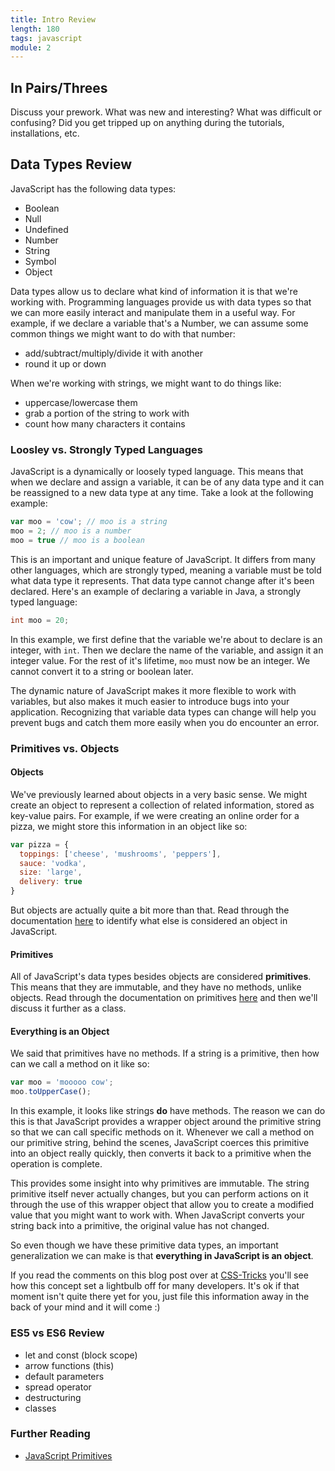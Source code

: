 ```yaml
---
title: Intro Review
length: 180
tags: javascript
module: 2
---
```



## In Pairs/Threes 

Discuss your prework. What was new and interesting? What was difficult or confusing? Did you get tripped up on anything during the tutorials, installations, etc.


## Data Types Review

JavaScript has the following data types:

* Boolean
* Null
* Undefined
* Number
* String
* Symbol 
* Object

Data types allow us to declare what kind of information it is that we're working with. Programming languages provide us with data types so that we can more easily interact and manipulate them in a useful way. For example, if we declare a variable that's a Number, we can assume some common things we might want to do with that number:

* add/subtract/multiply/divide it with another
* round it up or down

When we're working with strings, we might want to do things like:

* uppercase/lowercase them
* grab a portion of the string to work with
* count how many characters it contains


### Loosley vs. Strongly Typed Languages

JavaScript is a dynamically or loosely typed language. This means that when we declare and assign a variable, it can be of any data type and it can be reassigned to a new data type at any time. Take a look at the following example:

```js
var moo = 'cow'; // moo is a string
moo = 2; // moo is a number
moo = true // moo is a boolean
```

This is an important and unique feature of JavaScript. It differs from many other languages, which are strongly typed, meaning a variable must be told what data type it represents. That data type cannot change after it's been declared. Here's an example of declaring a variable in Java, a strongly typed language:

```java
int moo = 20;
```

In this example, we first define that the variable we're about to declare is an integer, with `int`. Then we declare the name of the variable, and assign it an integer value. For the rest of it's lifetime, `moo` must now be an integer. We cannot convert it to a string or boolean later.

The dynamic nature of JavaScript makes it more flexible to work with variables, but also makes it much easier to introduce bugs into your application. Recognizing that variable data types can change will help you prevent bugs and catch them more easily when you do encounter an error.


### Primitives vs. Objects


#### Objects

We've previously learned about objects in a very basic sense. We might create an object to represent a collection of related information, stored as key-value pairs. For example, if we were creating an online order for a pizza, we might store this information in an object like so:

```js
var pizza = {
  toppings: ['cheese', 'mushrooms', 'peppers'],
  sauce: 'vodka',
  size: 'large',
  delivery: true
} 
```

But objects are actually quite a bit more than that. Read through the documentation [here](https://developer.mozilla.org/en-US/docs/Web/JavaScript/Data_structures#Objects) to identify what else is considered an object in JavaScript.


#### Primitives

All of JavaScript's data types besides objects are considered **primitives**. This means that they are immutable, and they have no methods, unlike objects. Read through the documentation on primitives [here](https://developer.mozilla.org/en-US/docs/Glossary/Primitive) and then we'll discuss it further as a class.


#### Everything is an Object

We said that primitives have no methods. If a string is a primitive, then how can we call a method on it like so:

```js
var moo = 'mooooo cow';
moo.toUpperCase();
```

In this example, it looks like strings **do** have methods. The reason we can do this is that JavaScript provides a wrapper object around the primitive string so that we can call specific methods on it. Whenever we call a method on our primitive string, behind the scenes, JavaScript coerces this primitive into an object really quickly, then converts it back to a primitive when the operation is complete.

This provides some insight into why primitives are immutable. The string primitive itself never actually changes, but you can perform actions on it through the use of this wrapper object that allow you to create a modified value that you might want to work with. When JavaScript converts your string back into a primitive, the original value has not changed.

So even though we have these primitive data types, an important generalization we can make is that **everything in JavaScript is an object**.

If you read the comments on this blog post over at [CSS-Tricks](https://css-tricks.com/the-javascript-ah-ha-moment/) you'll see how this concept set a lightbulb off for many developers. It's ok if that moment isn't quite there yet for you, just file this information away in the back of your mind and it will come :) 




### ES5 vs ES6 Review


* let and const (block scope)
* arrow functions (this)
* default parameters
* spread operator
* destructuring
* classes


### Further Reading

* [JavaScript Primitives](https://javascriptweblog.wordpress.com/2010/09/27/the-secret-life-of-javascript-primitives/)